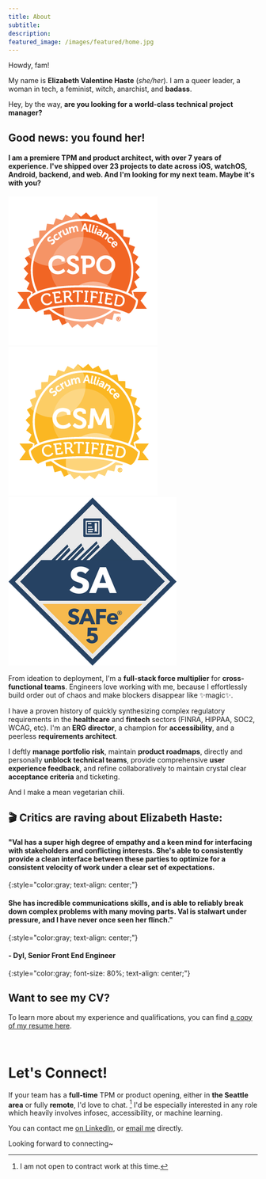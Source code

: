 ```yaml
---
title: About
subtitle:
description:
featured_image: /images/featured/home.jpg
---
```

Howdy, fam!

My name is **Elizabeth Valentine Haste** (*she/her*). <!-- My pals call me Val, but I will also answer to **Your Majesty**. --> I am a queer leader, a woman in tech, a feminist, witch, anarchist, and **badass**.

Hey, by the way, **are you looking for a world-class technical project manager?**

## Good news: you found her!

#### I am a premiere **TPM and product architect**, with over 7 years of experience. I've shipped over 23 projects to date across **iOS, watchOS, Android, backend**, and **web**. And I'm looking for my next team. **Maybe it's with you?**

<div class="gallery" data-columns="3">
  <img src="/images/career/badge-7224.png" alt="A certified Scrum Product Owner badge">
  <img src="/images/career/badge-7227.png" alt="A certified Scrum Master badge">
  <img src="/images/career/SA_badge.png" alt="A certified SAFe agilist badge">
</div>

From ideation to deployment, I'm a **full-stack force multiplier** for **cross-functional teams**. Engineers love working with me, because I effortlessly build order out of chaos and make blockers disappear like ✨magic✨.

I have a proven history of quickly synthesizing complex regulatory requirements in the **healthcare** and **fintech** sectors (FINRA, HIPPAA, SOC2, WCAG, etc). I'm an **ERG director**, a champion for **accessibility**, and a peerless **requirements architect**.

I deftly **manage portfolio risk**, maintain **product roadmaps**, directly and personally **unblock technical teams**, provide comprehensive **user experience feedback**, and refine collaboratively to maintain crystal clear **acceptance criteria** and ticketing.

And I make a mean vegetarian chili.

## 🎬 Critics are raving about Elizabeth Haste:

#### "Val has a super high degree of empathy and a keen mind for interfacing with stakeholders and conflicting interests. She's able to consistently provide a clean interface between these parties to optimize for a consistent velocity of work under a clear set of expectations.
{:style="color:gray; text-align: center;"}

#### She has incredible communications skills, and is able to reliably break down complex problems with many moving parts. Val is stalwart under pressure, and I have never once seen her flinch."
{:style="color:gray; text-align: center;"}

#### - Dyl, Senior Front End Engineer
{:style="color:gray; font-size: 80%; text-align: center;"}

## Want to see my CV?

To learn more about my experience and qualifications, you can find [a copy of my resume here](https://evhaste.com/images/career/evhaste-resume-2022.pdf).

<br>

# Let's Connect!

If your team has a **full-time** TPM or product opening, either in **the Seattle area** or fully **remote**, I'd love to chat. [^1] I'd be especially interested in any role which heavily involves infosec, accessibility, or machine learning.

You can contact me [on LinkedIn](https://www.linkedin.com/in/evhaste/), or [email me](mailto:contact@evhaste.com) directly.

Looking forward to connecting~

[^1]: I am not open to contract work at this time.

<!-- # When I grow up, I want to be a **necromancer**.
Also, I once ate so much spaghetti and threw up so hard, that I had an out-of-body experience.

<sub><sub>That is a true story.</sub></sub> -->

<!-- **This blog is a space for the following thoughtcrimes:**

* Poetry and prose
* Unsolicited literary analysis
* Tabletop adventures
* LGBTQIA+ topics
* Pictures of my cat
* Whatever else seems fun

<br>

# **Want to contact me?**
Whisper your message to the flighted bird of your choice, turn counter-clockwise thrice, and then throw that sucker as far as you can.

Alternatively, you can [email me](mailto:contact@evhaste.com). [^2]

[^2]: I really do prefer the bird method though if you don't mind. -->
